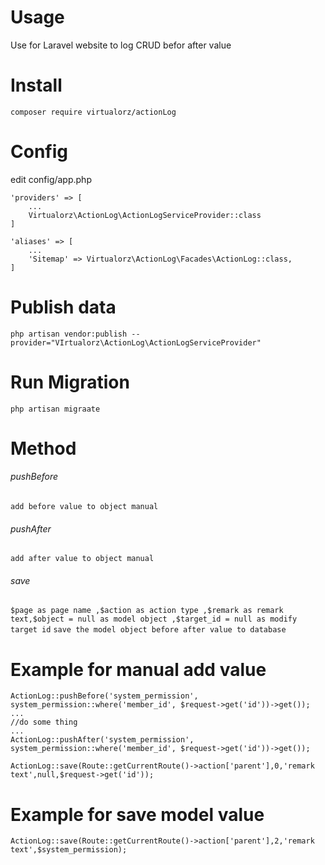 # Usage
Use for Laravel website to log CRUD befor after value

# Install
    composer require virtualorz/actionLog
    
# Config
edit config/app.php
    
    'providers' => [
        ...
        Virtualorz\ActionLog\ActionLogServiceProvider::class
    ]
    
    'aliases' => [
        ...
        'Sitemap' => Virtualorz\ActionLog\Facades\ActionLog::class,
    ]
    
# Publish data
    php artisan vendor:publish --provider="VIrtualorz\ActionLog\ActionLogServiceProvider"
   
# Run Migration
    php artisan migraate
    
# Method

###### pushBefore
`add before value to object manual`

###### pushAfter
`add after value to object manual`

###### save
`$page as page name ,$action as action type ,$remark as remark text,$object = null as model object ,$target_id = null as modify target id`
`save the model object before after value to database`

# Example for manual add value
    ActionLog::pushBefore('system_permission', system_permission::where('member_id', $request->get('id'))->get());
    ...
    //do some thing
    ...
    ActionLog::pushAfter('system_permission', system_permission::where('member_id', $request->get('id'))->get());
    
    ActionLog::save(Route::getCurrentRoute()->action['parent'],0,'remark text',null,$request->get('id'));

# Example for save model value
    ActionLog::save(Route::getCurrentRoute()->action['parent'],2,'remark text',$system_permission);
   
